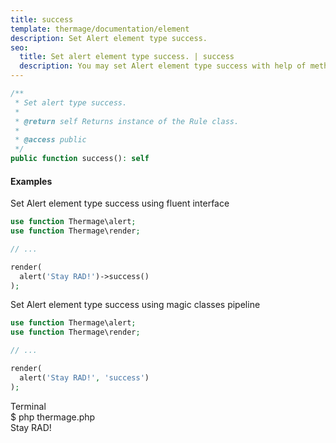 ```yaml
---
title: success
template: thermage/documentation/element
description: Set Alert element type success.
seo:
  title: Set alert element type success. | success
  description: You may set Alert element type success with help of method success
---
```


```php
/**
 * Set alert type success.
 *
 * @return self Returns instance of the Rule class.
 *
 * @access public
 */
public function success(): self
```

#### Examples

Set Alert element type success using fluent interface
```php
use function Thermage\alert;
use function Thermage\render;

// ...

render( 
  alert('Stay RAD!')->success()
);
```

Set Alert element type success using magic classes pipeline
```php
use function Thermage\alert;
use function Thermage\render;

// ...

render( 
  alert('Stay RAD!', 'success')
);
```

<div class="terminal">
  <div class="terminal-header">Terminal</div>
  <div class="terminal-body">
    <div class="terminal-command">$ php thermage.php</div>
    <div class="el-alert el-alert--success">Stay RAD!</div>
  </div>
</div>